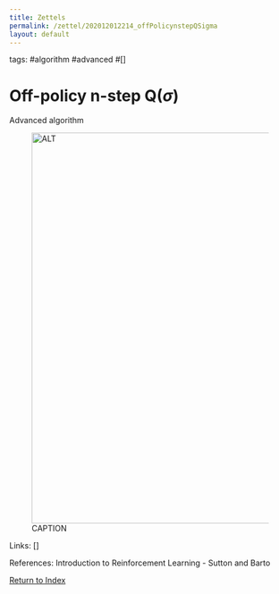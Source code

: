 ```yaml
---
title: Zettels
permalink: /zettel/202012012214_offPolicynstepQSigma
layout: default
---
```

tags: #algorithm #advanced #[]

# Off-policy n-step Q($\sigma$)

Advanced algorithm

<figure>
  <img src="/zettel/Images/ReinforcementLearning/OffPolicyNStepQ.png"
     alt="ALT"
     class="centerImage"
     style="width: 700px;" />
  <figcaption> CAPTION </figcaption>     
</figure>

Links: []

References: Introduction to Reinforcement Learning - Sutton and Barto

[Return to Index](index)